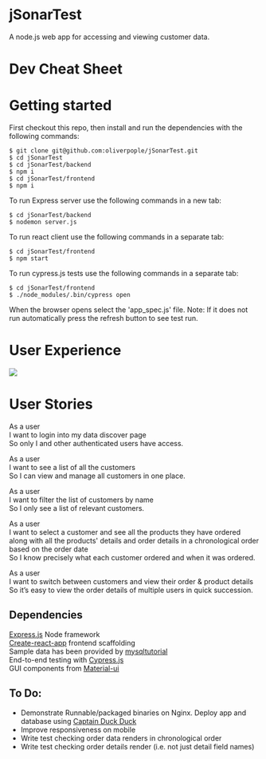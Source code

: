 # jSonarTest

A node.js web app for accessing and viewing customer data.

# Dev Cheat Sheet

# Getting started

First checkout this repo, then install and run the dependencies with the following commands:

```
$ git clone git@github.com:oliverpople/jSonarTest.git
$ cd jSonarTest
$ cd jSonarTest/backend
$ npm i
$ cd jSonarTest/frontend
$ npm i
```

To run Express server use the following commands in a new tab:

```
$ cd jSonarTest/backend
$ nodemon server.js
```

To run react client use the following commands in a separate tab:

```
$ cd jSonarTest/frontend
$ npm start
```

To run cypress.js tests use the following commands in a separate tab:

```
$ cd jSonarTest/frontend
$ ./node_modules/.bin/cypress open
```

When the browser opens select the 'app_spec.js' file. Note: If it does not run automatically press the refresh button to see test run.

# User Experience

![](jSonarTestDemo.gif)

# User Stories

As a user  
I want to login into my data discover page  
So only I and other authenticated users have access.

As a user  
I want to see a list of all the customers  
So I can view and manage all customers in one place.

As a user  
I want to filter the list of customers by name  
So I only see a list of relevant customers.

As a user  
I want to select a customer and see all the products they have ordered along with all the products' details and order details in a chronological order based on the order date  
So I know precisely what each customer ordered and when it was ordered.

As a user  
I want to switch between customers and view their order & product details  
So it’s easy to view the order details of multiple users in quick succession.

## Dependencies

[Express.js](https://expressjs.com/) Node framework  
[Create-react-app](https://github.com/facebook/create-react-app) frontend scaffolding  
Sample data has been provided by [mysqltutorial](http://www.mysqltutorial.org/mysql-sample-database.aspx)  
End-to-end testing with [Cypress.js](https://www.cypress.io/)  
GUI components from [Material-ui](https://material-ui.com/)

## To Do:

- Demonstrate Runnable/packaged binaries on Nginx. Deploy app and database using [Captain Duck Duck](https://captainduckduck.com)
- Improve responsiveness on mobile
- Write test checking order data renders in chronological order
- Write test checking order details render (i.e. not just detail field names)
